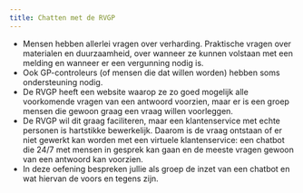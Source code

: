 ```yaml
---
title: Chatten met de RVGP
---
```

- Mensen hebben allerlei vragen over verharding. Praktische vragen over materialen en duurzaamheid, over wanneer ze kunnen volstaan met een melding en wanneer er een vergunning nodig is.
- Ook GP-controleurs (of mensen die dat willen worden) hebben soms ondersteuning nodig.
- De RVGP heeft een website waarop ze zo goed mogelijk alle voorkomende vragen van een antwoord voorzien, maar er is een groep mensen die gewoon graag een vraag willen voorleggen. 
- De RVGP wil dit graag faciliteren, maar een klantenservice met echte personen is hartstikke bewerkelijk. Daarom is de vraag ontstaan of er niet gewerkt kan worden met een virtuele klantenservice: een chatbot die 24/7 met mensen in gesprek kan gaan en de meeste vragen gewoon van een antwoord kan voorzien.
- In deze oefening bespreken jullie als groep de inzet van een chatbot en wat hiervan de voors en tegens zijn.